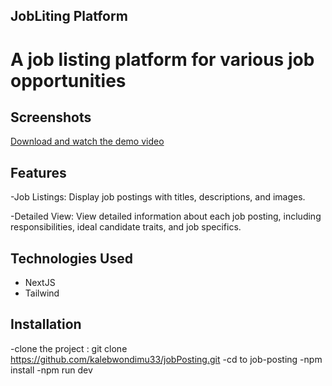 ## JobLiting Platform

# A job listing platform for various job opportunities

## Screenshots

[Download and watch the demo video](./public/screenshot/screen-capture.webm)

## Features

-Job Listings: Display job postings with titles, descriptions, and images.

-Detailed View: View detailed information about each job posting, including responsibilities, ideal candidate traits, and job specifics.

## Technologies Used

- NextJS
- Tailwind

## Installation

-clone the project : git clone https://github.com/kalebwondimu33/jobPosting.git
-cd to job-posting
-npm install
-npm run dev
